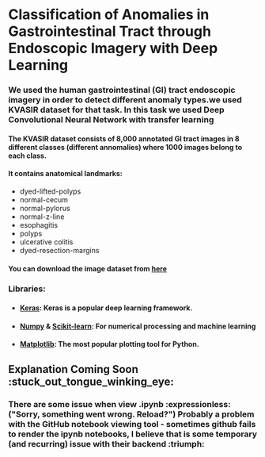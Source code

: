 <h1>Classification of Anomalies  in Gastrointestinal Tract through Endoscopic Imagery with Deep Learning</h1>
</p>
<h3>We used the human gastrointestinal (GI) tract endoscopic imagery in order to detect different anomaly types.we used KVASIR dataset for that task. In this task we used Deep Convolutional Neural Network with transfer learning</h3>
</p>
<h4>The KVASIR dataset consists of 8,000 annotated GI tract images in 8 different classes (different annomalies) where 1000 images belong to each class.</h4>
</p>
<h4>It contains anatomical landmarks:</h4>
</p>
<ul>
  <li>dyed-lifted-polyps</li>
  <li>normal-cecum</li>
  <li>normal-pylorus</li>
  <li>normal-z-line</li>
  <li>esophagitis</li>
  <li>polyps</li>
  <li>ulcerative colitis</li>
  <li>dyed-resection-margins</li>
</ul>
<h4>You can download the image dataset from <a href=https://datasets.simula.no/kvasir/#download>here</a></h4>
</p>
<h3>Libraries:</h3>
</p>
<ul>
  <li><h4><a href=https://keras.io>Keras</a>: Keras is a popular deep learning framework.</h4></li>
  <li><h4><a href=https://numpy.org>Numpy</a> & <a href=https://scikit-learn.org/stable/>Scikit-learn</a>: For numerical processing and machine learning</h4></li>
   <li><h4><a href=https://matplotlib.org>Matplotlib</a>: The most popular plotting tool for Python.</h4>                                                             </li>
</ul>

</p>

<h2>Explanation Coming Soon :stuck_out_tongue_winking_eye:</h2>

</p>

<h3>There are some issue when view .ipynb :expressionless: ("Sorry, something went wrong. Reload?") Probably a problem with the GitHub notebook viewing tool - sometimes github fails to render the ipynb notebooks, I believe that is some temporary (and recurring) issue with their backend :triumph:</h3>

